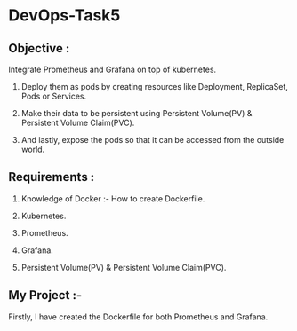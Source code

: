 <h1>DevOps-Task5</h1>
<h2>Objective :</h2>

Integrate Prometheus and Grafana on top of kubernetes.

1.  Deploy them as pods by creating resources like Deployment, ReplicaSet, Pods or Services.

2.  Make their data to be persistent using Persistent Volume(PV) & Persistent Volume Claim(PVC). 

3.  And lastly, expose the pods so that it can be accessed from the outside world.

<h2>Requirements :</h2>

1. Knowledge of Docker :- How to create Dockerfile.

2. Kubernetes.

3. Prometheus.

4. Grafana.

5. Persistent Volume(PV) & Persistent Volume Claim(PVC).

<h2>My Project :- </h2>

Firstly, I have created the Dockerfile for both Prometheus and Grafana.

